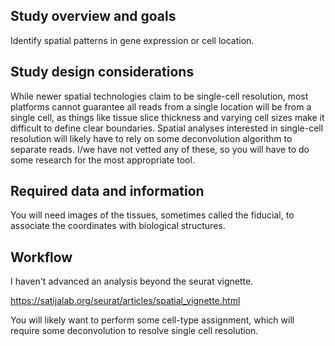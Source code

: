 ## Study overview and goals

Identify spatial patterns in gene expression or cell location. 

## Study design considerations

While newer spatial technologies claim to be single-cell resolution, most platforms cannot guarantee
all reads from a single location will be from a single cell, as things like tissue slice thickness and varying cell sizes
make it difficult to define clear boundaries. Spatial analyses interested in single-cell resolution will likely have to
rely on some deconvolution algorithm to separate reads. I/we have not vetted any of these, so you will have to do some research
for the most appropriate tool. 

## Required data and information

You will need images of the tissues, sometimes called the fiducial, to associate the coordinates with biological structures. 

## Workflow

I haven't advanced an analysis beyond the seurat vignette. 

https://satijalab.org/seurat/articles/spatial_vignette.html

You will likely want to perform some cell-type assignment, which will require some deconvolution to resolve single cell resolution. 
